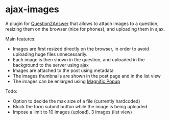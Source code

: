 # ajax-images

A plugin for [Question2Answer](http://www.question2answer.org/) that allows to attach images to a question, resizing them on the browser (nice for phones), and uploading them in ajax.

Main features:
* Images are first resized directly on the browser, in order to avoid uploading huge files unnecessarily.
* Each image is then shown in the question, and uploaded in the background to the server using ajax
* Images are attached to the post using metadata
* The images thumbnails are shown in the post page and in the list view
* The images can be enlarged using [Magnific Popup](https://dimsemenov.com/plugins/magnific-popup/)

Todo:
* Option to decide the max size of a file (currently hardcoded)
* Block the form submit button while the image is being uploaded
* Impose a limit to 10 images (upload), 3 images (list view)